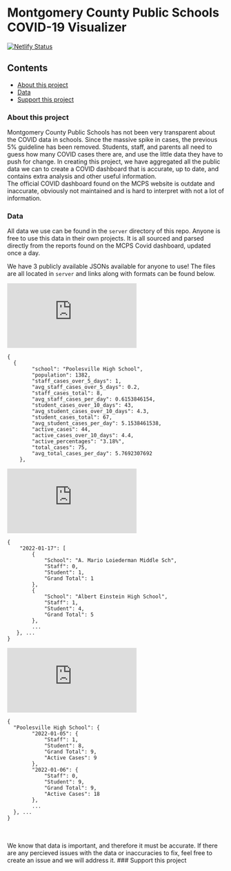 # Montgomery County Public Schools COVID-19 Visualizer
[![Netlify Status](https://api.netlify.com/api/v1/badges/b4ce8447-27c7-4821-9ef7-0f050f96ddca/deploy-status)](https://app.netlify.com/sites/stupefied-kare-2bdf07/deploys)
## Contents
- [About this project](https://github.com/jamxu88/mocovid/blob/main/README.md#about-this-project)
- [Data](https://github.com/jamxu88/mocovid/blob/main/README.md#data)
- [Support this project](https://github.com/jamxu88/mocovid/blob/main/README.md#support-this-project)

### About this project
Montgomery County Public Schools has not been very transparent about the COVID data in schools. Since the massive spike in cases, the previous 5% guideline has been removed. Students, staff, and parents all need to guess how many COVID cases there are, and use the little data they have to push for change. In creating this project, we have aggregated all the public data we can to create a COVID dashboard that is accurate, up to date, and contains extra analysis and other useful information.
<br>
The official COVID dashboard found on the MCPS website is outdate and inaccurate, obviously not maintained and is hard to interpret with not a lot of information.

### Data
All data we use can be found in the `server` directory of this repo. Anyone is free to use this data in their own projects. It is all sourced and parsed directly from the reports found on the MCPS Covid dashboard, updated once a day.

We have 3 publicly available JSONs available for anyone to use! The files are all located in `server` and links along with formats can be found below.

![Dashboard Data](https://raw.githubusercontent.com/jamxu88/mocovid/main/server/schooldateinfo.json)
```
{
  {
        "school": "Poolesville High School",
        "population": 1382,
        "staff_cases_over_5_days": 1,
        "avg_staff_cases_over_5_days": 0.2,
        "staff_cases_total": 8,
        "avg_staff_cases_per_day": 0.6153846154,
        "student_cases_over_10_days": 43,
        "avg_student_cases_over_10_days": 4.3,
        "student_cases_total": 67,
        "avg_student_cases_per_day": 5.1538461538,
        "active_cases": 44,
        "active_cases_over_10_days": 4.4,
        "active_percentages": "3.18%",
        "total_cases": 75,
        "avg_total_cases_per_day": 5.7692307692
    },
```

![Each date's data](https://raw.githubusercontent.com/jamxu88/mocovid/main/server/dateinfo.json)
```
{
    "2022-01-17": [
        {
            "School": "A. Mario Loiederman Middle Sch",
            "Staff": 0,
            "Student": 1,
            "Grand Total": 1
        },
        {
            "School": "Albert Einstein High School",
            "Staff": 1,
            "Student": 4,
            "Grand Total": 5
        },
        ...
   }, ...
}
```

![School Data](https://raw.githubusercontent.com/jamxu88/mocovid/main/server/schooldateinfo.json)
```
{
  "Poolesville High School": {
        "2022-01-05": {
            "Staff": 1,
            "Student": 8,
            "Grand Total": 9,
            "Active Cases": 9
        },
        "2022-01-06": {
            "Staff": 0,
            "Student": 9,
            "Grand Total": 9,
            "Active Cases": 18
        },
        ...
  }, ...
}
```

<br>
<br>
We know that data is important, and therefore it must be accurate. If there are any percieved issues with the data or inaccuracies to fix, feel free to create an issue and we will address it.
### Support this project
